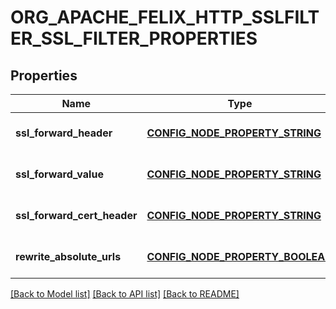 # ORG_APACHE_FELIX_HTTP_SSLFILTER_SSL_FILTER_PROPERTIES

## Properties
Name | Type | Description | Notes
------------ | ------------- | ------------- | -------------
**ssl_forward_header** | [**CONFIG_NODE_PROPERTY_STRING**](configNodePropertyString.md) |  | [optional] [default to null]
**ssl_forward_value** | [**CONFIG_NODE_PROPERTY_STRING**](configNodePropertyString.md) |  | [optional] [default to null]
**ssl_forward_cert_header** | [**CONFIG_NODE_PROPERTY_STRING**](configNodePropertyString.md) |  | [optional] [default to null]
**rewrite_absolute_urls** | [**CONFIG_NODE_PROPERTY_BOOLEAN**](configNodePropertyBoolean.md) |  | [optional] [default to null]

[[Back to Model list]](../README.md#documentation-for-models) [[Back to API list]](../README.md#documentation-for-api-endpoints) [[Back to README]](../README.md)


